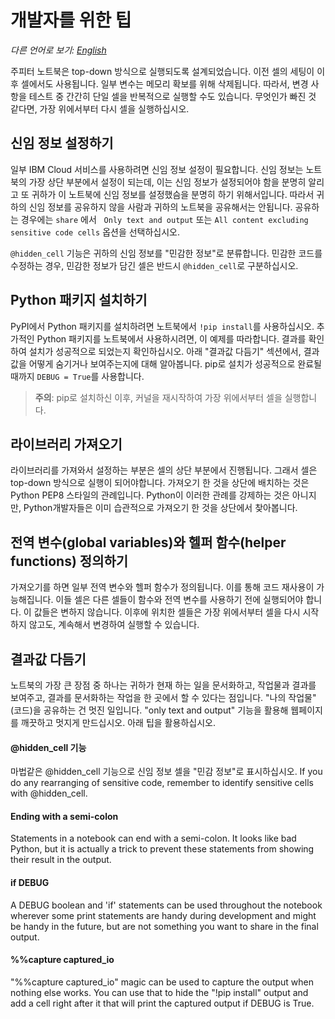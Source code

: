 개발자를 위한 팁
===================
*다른 언어로 보기: [English](DEVELOPING.md)*

주피터 노트북은 top-down 방식으로 실행되도록 설계되었습니다. 이전 셀의 세팅이 이후 셀에서도 사용됩니다. 
일부 변수는 메모리 확보를 위해 삭제됩니다. 따라서, 변경 사항을 테스트 중 간간히 단일 셀을 반복적으로
실행할 수도 있습니다. 무엇인가 빠진 것 같다면, 가장 위에서부터 다시 셀을 실행하십시오.

신임 정보 설정하기 
-------------------
일부 IBM Cloud 서비스를 사용하려면 신임 정보 설정이 필요합니다. 
신임 정보는 노트북의 가장 상단 부분에서 설정이 되는데, 이는 신임 정보가 설정되어야 함을 분명히 알리고
또 귀하가 이 노트북에 신임 정보를 설정했슴을 분명히 하기 위해서입니다.  따라서 귀하의 신임 정보를
공유하지 않을 사람과 귀하의 노트북을 공유해서는 안됩니다. 공유하는 경우에는 ``share`` 에서  
``Only text and output`` 또는
``All content excluding sensitive code cells`` 옵션을 선택하십시오. 

```@hidden_cell``` 기능은 귀하의 신임 정보를 "민감한 정보"로 분류합니다. 
민감한 코드를 수정하는 경우, 민감한 정보가 담긴 셀은 반드시
``@hidden_cell``로 구분하십시오.

Python 패키지 설치하기
--------------------------
PyPI에서 Python 패키지를 설치하려면 노트북에서 ```!pip install```를 사용하십시오. 
추가적인 Python 패키지를 노트북에서 사용하시려면, 이 예제를 따라합니다. 
결과를 확인하여 설치가 성공적으로 되었는지 확인하십시오. 
아래 "결과값 다듬기" 섹션에서, 결과값을 어떻게 숨기거나 보여주는지에 대해 알아봅니다. 
pip로 설치가 성공적으로 완료될때까지 ``DEBUG = True``를 사용합니다.

> **주의**:  pip로 설치하신 이후, 커널을 재시작하여 
가장 위에서부터 셀을 실행합니다.
 
라이브러리 가져오기
-------------------
라이브러리를 가져와서 설정하는 부분은 셀의 상단 부분에서 진행됩니다. 
그래서 셀은 top-down 방식으로 실행이 되어야합니다. 
가져오기 한 것을 상단에 배치하는 것은 Python PEP8 스타일의 관례입니다. 
Python이 이러한 관례를 강제하는 것은 아니지만, Python개발자들은 
이미 습관적으로 가져오기 한 것을 상단에서 찾아봅니다.

전역 변수(global variables)와 헬퍼 함수(helper functions) 정의하기
----------------------------------------------
가져오기를 하면 일부 전역 변수와 헬퍼 함수가 정의됩니다. 
이를 통해 코드 재사용이 가능해집니다. 이들 셀은 다른 셀들이 함수와 전역 변수를 사용하기 전에 실행되어야 합니다. 
이 값들은 변하지 않습니다. 
이후에 위치한 셀들은 가장 위에서부터 셀을 다시 시작하지 않고도, 계속해서 변경하여 실행할 수 있습니다.

결과값 다듬기 
------------------
노트북의 가장 큰 장점 중 하나는 귀하가 현재 하는 일을 문서화하고, 작업물과 결과를 보여주고, 
결과를 문서화하는 작업을 한 곳에서 할 수 있다는 점입니다. 
"나의 작업물"(코드)을 공유하는 건 멋진 일입니다. "only text and output" 기능을 활용해
웹페이지를 깨끗하고 멋지게 만드십시오. 아래 팁을 활용하십시오. 

#### @hidden_cell 기능

마법같은 @hidden_cell 기능으로 신임 정보 셀을 "민감 정보"로 표시하십시오.
 If you do any rearranging of sensitive code, remember to identify sensitive
cells with @hidden_cell.

#### Ending with a semi-colon 

Statements in a notebook can end with a semi-colon. It looks like
bad Python, but it is actually a trick to prevent these statements from
showing their result in the output.
   
#### if DEBUG

A DEBUG boolean and 'if' statements can be used throughout the notebook
wherever some print statements are handy during development and might be
handy in the future, but are not something you want to share in the final
output.

#### %%capture captured_io
 
"%%capture captured_io" magic can be used to capture the output when nothing
else works. You can use that to hide the "!pip install" output and add a cell
right after it that will print the captured output if DEBUG is True.
